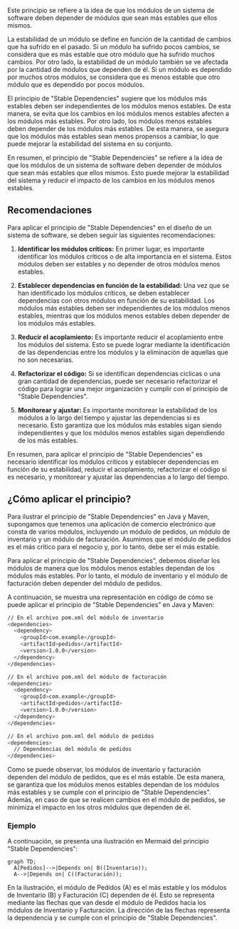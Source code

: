 
Este principio se refiere a la idea de que los módulos de un sistema de software deben depender de módulos que sean más estables que ellos mismos.

La estabilidad de un módulo se define en función de la cantidad de cambios que ha sufrido en el pasado. Si un módulo ha sufrido pocos cambios, se considera que es más estable que otro módulo que ha sufrido muchos cambios. Por otro lado, la estabilidad de un módulo también se ve afectada por la cantidad de módulos que dependen de él. Si un módulo es dependido por muchos otros módulos, se considera que es menos estable que otro módulo que es dependido por pocos módulos.

El principio de "Stable Dependencies" sugiere que los módulos más estables deben ser independientes de los módulos menos estables. De esta manera, se evita que los cambios en los módulos menos estables afecten a los módulos más estables. Por otro lado, los módulos menos estables deben depender de los módulos más estables. De esta manera, se asegura que los módulos más estables sean menos propensos a cambiar, lo que puede mejorar la estabilidad del sistema en su conjunto.

En resumen, el principio de "Stable Dependencies" se refiere a la idea de que los módulos de un sistema de software deben depender de módulos que sean más estables que ellos mismos. Esto puede mejorar la estabilidad del sistema y reducir el impacto de los cambios en los módulos menos estables.

## Recomendaciones

Para aplicar el principio de "Stable Dependencies" en el diseño de un sistema de software, se deben seguir las siguientes recomendaciones:

1. **Identificar los módulos críticos:** En primer lugar, es importante identificar los módulos críticos o de alta importancia en el sistema. Estos módulos deben ser estables y no depender de otros módulos menos estables.

2. **Establecer dependencias en función de la estabilidad:** Una vez que se han identificado los módulos críticos, se deben establecer dependencias con otros módulos en función de su estabilidad. Los módulos más estables deben ser independientes de los módulos menos estables, mientras que los módulos menos estables deben depender de los módulos más estables.

3. **Reducir el acoplamiento:** Es importante reducir el acoplamiento entre los módulos del sistema. Esto se puede lograr mediante la identificación de las dependencias entre los módulos y la eliminación de aquellas que no son necesarias.

4. **Refactorizar el código:** Si se identifican dependencias ciclicas o una gran cantidad de dependencias, puede ser necesario refactorizar el código para lograr una mejor organización y cumplir con el principio de "Stable Dependencies".

5. **Monitorear y ajustar:** Es importante monitorear la estabilidad de los módulos a lo largo del tiempo y ajustar las dependencias si es necesario. Esto garantiza que los módulos más estables sigan siendo independientes y que los módulos menos estables sigan dependiendo de los más estables.

En resumen, para aplicar el principio de "Stable Dependencies" es necesario identificar los módulos críticos y establecer dependencias en función de su estabilidad, reducir el acoplamiento, refactorizar el código si es necesario, y monitorear y ajustar las dependencias a lo largo del tiempo.

## ¿Cómo aplicar el principio?

Para ilustrar el principio de "Stable Dependencies" en Java y Maven, supongamos que tenemos una aplicación de comercio electrónico que consta de varios módulos, incluyendo un módulo de pedidos, un módulo de inventario y un módulo de facturación. Asumimos que el módulo de pedidos es el más crítico para el negocio y, por lo tanto, debe ser el más estable.

Para aplicar el principio de "Stable Dependencies", debemos diseñar los módulos de manera que los módulos menos estables dependan de los módulos más estables. Por lo tanto, el módulo de inventario y el módulo de facturación deben depender del módulo de pedidos.

A continuación, se muestra una representación en código de cómo se puede aplicar el principio de "Stable Dependencies" en Java y Maven:
``` bash
// En el archivo pom.xml del módulo de inventario
<dependencies>
  <dependency>
    <groupId>com.example</groupId>
    <artifactId>pedidos</artifactId>
    <version>1.0.0</version>
  </dependency>
</dependencies>

// En el archivo pom.xml del módulo de facturación
<dependencies>
  <dependency>
    <groupId>com.example</groupId>
    <artifactId>pedidos</artifactId>
    <version>1.0.0</version>
  </dependency>
</dependencies>

// En el archivo pom.xml del módulo de pedidos
<dependencies>
  // Dependencias del módulo de pedidos
</dependencies>
```
Como se puede observar, los módulos de inventario y facturación dependen del módulo de pedidos, que es el más estable. De esta manera, se garantiza que los módulos menos estables dependan de los módulos más estables y se cumple con el principio de "Stable Dependencies". Además, en caso de que se realicen cambios en el módulo de pedidos, se minimiza el impacto en los otros módulos que dependen de él.

### Ejemplo
A continuación, se presenta una ilustración en Mermaid del principio "Stable Dependencies":
``` mermaid
graph TD;
  A[Pedidos]-->|Depends on| B((Inventario));
  A-->|Depends on| C((Facturación));
```
En la ilustración, el módulo de Pedidos (A) es el más estable y los módulos de Inventario (B) y Facturación (C) dependen de él. Esto se representa mediante las flechas que van desde el módulo de Pedidos hacia los módulos de Inventario y Facturación. La dirección de las flechas representa la dependencia y se cumple con el principio de "Stable Dependencies".



